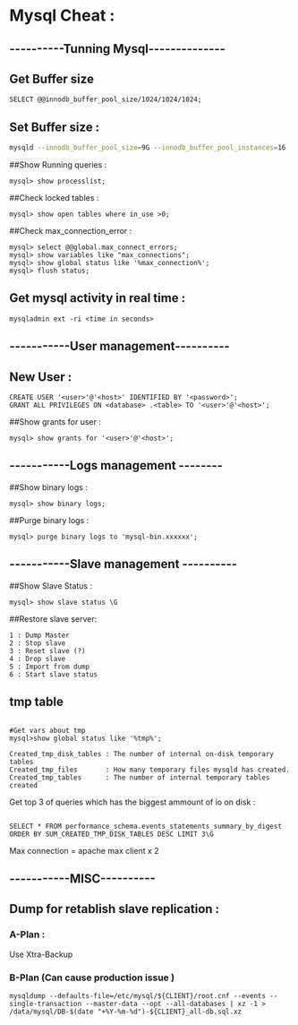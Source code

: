# Mysql Cheat :


## ----------Tunning Mysql--------------
## Get Buffer size
```mysql
SELECT @@innodb_buffer_pool_size/1024/1024/1024;
```
## Set Buffer size : 
```bash
mysqld --innodb_buffer_pool_size=9G --innodb_buffer_pool_instances=16
```
##Show Running queries :
```mysql
mysql> show processlist;
```

##Check locked tables :
```mysql
mysql> show open tables where in_use >0;
```

##Check max_connection_error  :
```mysql
mysql> select @@global.max_connect_errors;
mysql> show variables like "max_connections";
mysql> show global status like '%max_connection%';
mysql> flush status;
```
## Get mysql activity in real time :
```
mysqladmin ext -ri <time in seconds>
```

## -----------User management----------
## New User :
```mysql
CREATE USER '<user>'@'<host>' IDENTIFIED BY '<password>';
GRANT ALL PRIVILEGES ON <database> .<table> TO '<user>'@'<host>';
```

##Show grants for user :
```mysql
mysql> show grants for '<user>'@'<host>';
```

## -----------Logs management --------
##Show binary logs :
```mysql
mysql> show binary logs;
```

##Purge binary logs :
```mysql
mysql> purge binary logs to 'mysql-bin.xxxxxx';
```

## -----------Slave management ----------
##Show Slave Status :
```mysql
mysql> show slave status \G
```

##Restore slave server:
```mysql
1 : Dump Master
2 : Stop slave
3 : Reset slave (?)
4 : Drop slave
5 : Import from dump
6 : Start slave status
```

## tmp table

```mysql

#Get vars about tmp 
mysql>show global status like '%tmp%';

Created_tmp_disk_tables : The number of internal on-disk temporary tables
Created_tmp_files       : How many temporary files mysqld has created. 
Created_tmp_tables      : The number of internal temporary tables created 

```

Get top 3 of queries which has the biggest ammount of io on disk :

```mysql

SELECT * FROM performance_schema.events_statements_summary_by_digest ORDER BY SUM_CREATED_TMP_DISK_TABLES DESC LIMIT 3\G
```


Max connection = apache max client x 2

## -----------MISC----------

## Dump for retablish slave replication :

### A-Plan :

Use Xtra-Backup

### B-Plan (Can cause production issue )

```mysql
mysqldump --defaults-file=/etc/mysql/${CLIENT}/root.cnf --events --single-transaction --master-data --opt --all-databases | xz -1 > /data/mysql/DB-$(date "+%Y-%m-%d")-${CLIENT}_all-db.sql.xz
```

